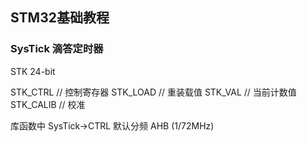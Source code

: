 ## STM32基础教程

### SysTick 滴答定时器

STK	24-bit


STK_CTRL	// 控制寄存器
STK_LOAD	// 重装载值
STK_VAL	// 当前计数值
STK_CALIB	// 校准

库函数中 SysTick->CTRL 默认分频 AHB (1/72MHz)



